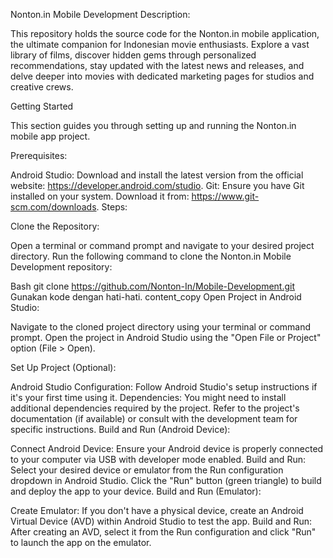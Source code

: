 Nonton.in Mobile Development
Description:

This repository holds the source code for the Nonton.in mobile application, the ultimate companion for Indonesian movie enthusiasts.  Explore a vast library of films, discover hidden gems through personalized recommendations, stay updated with the latest news and releases, and delve deeper into movies with dedicated marketing pages for studios and creative crews.

Getting Started

This section guides you through setting up and running the Nonton.in mobile app project.

Prerequisites:

Android Studio: Download and install the latest version from the official website: https://developer.android.com/studio.
Git: Ensure you have Git installed on your system. Download it from: https://www.git-scm.com/downloads.
Steps:

Clone the Repository:

Open a terminal or command prompt and navigate to your desired project directory. Run the following command to clone the Nonton.in Mobile Development repository:

Bash
git clone https://github.com/Nonton-In/Mobile-Development.git
Gunakan kode dengan hati-hati.
content_copy
Open Project in Android Studio:

Navigate to the cloned project directory using your terminal or command prompt. Open the project in Android Studio using the "Open File or Project" option (File > Open).

Set Up Project (Optional):

Android Studio Configuration: Follow Android Studio's setup instructions if it's your first time using it.
Dependencies: You might need to install additional dependencies required by the project. Refer to the project's documentation (if available) or consult with the development team for specific instructions.
Build and Run (Android Device):

Connect Android Device: Ensure your Android device is properly connected to your computer via USB with developer mode enabled.
Build and Run: Select your desired device or emulator from the Run configuration dropdown in Android Studio. Click the "Run" button (green triangle) to build and deploy the app to your device.
Build and Run (Emulator):

Create Emulator: If you don't have a physical device, create an Android Virtual Device (AVD) within Android Studio to test the app.
Build and Run: After creating an AVD, select it from the Run configuration and click "Run" to launch the app on the emulator.
